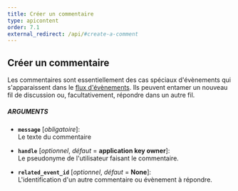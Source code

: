 ```yaml
---
title: Créer un commentaire
type: apicontent
order: 7.1
external_redirect: /api/#create-a-comment
---
```


## Créer un commentaire
Les commentaires sont essentiellement des cas spéciaux d'évènements qui s'apparaissent dans le [flux d'évènements][1]. Ils peuvent entamer un nouveau fil de discussion ou, facultativement, répondre dans un autre fil.

##### ARGUMENTS
* **`message`** [*obligatoire*]:  
  Le texte du commentaire

* **`handle`** [*optionnel*, *défaut* = **application key owner**]:  
    Le pseudonyme de l'utilisateur faisant le commentaire.

* **`related_event_id`** [*optionnel*, *défaut* = **None**]:  
    L'identification d'un autre commentaire ou évènement à répondre.

[1]: /graphing/event_stream
